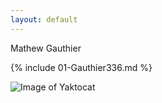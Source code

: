 ```yaml
---
layout: default
---
```

Mathew Gauthier

{% include 01-Gauthier336.md %}

![Image of Yaktocat](https://octodex.github.com/images/yaktocat.png)




